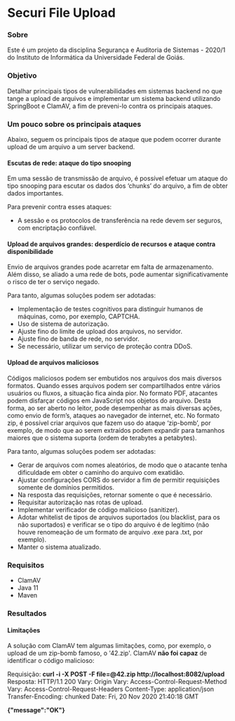 # Securi File Upload

### Sobre
Este é um projeto da disciplina Segurança e Auditoria de Sistemas - 2020/1 do Instituto de Informática da Universidade Federal de Goiás. 

### Objetivo
Detalhar principais tipos de vulnerabilidades em sistemas backend no que tange a upload de arquivos e implementar um sistema backend utilizando SpringBoot e ClamAV, a fim de preveni-lo contra os principais ataques.

### Um pouco sobre os principais ataques
Abaixo, seguem os principais tipos de ataque que podem ocorrer durante upload de um arquivo a um server backend.

#### Escutas de rede: ataque do tipo snooping
Em uma sessão de transmissão de arquivo, é possível efetuar um ataque do tipo snooping para escutar os dados dos ‘chunks’ do arquivo, a fim de obter dados importantes.

Para prevenir contra esses ataques:
- A sessão e os protocolos de transferência na rede devem ser seguros, com encriptação confiável.

#### Upload de arquivos grandes: desperdício de recursos e ataque contra disponibilidade
Envio de arquivos grandes pode acarretar em falta de armazenamento. Além disso, se aliado a uma rede de bots, pode aumentar significativamente o risco de ter o serviço negado. 

Para tanto, algumas soluções podem ser adotadas:
- Implementação de testes cognitivos para distinguir humanos de máquinas, como, por exemplo, CAPTCHA.
- Uso de sistema de autorização.
- Ajuste fino do limite de upload dos arquivos, no servidor.
- Ajuste fino de banda de rede, no servidor.
- Se necessário, utilizar um serviço de proteção contra DDoS.

#### Upload de arquivos maliciosos
Códigos maliciosos podem ser embutidos nos arquivos dos mais diversos formatos. Quando esses arquivos podem ser compartilhados entre vários usuários ou fluxos, a situação fica ainda pior.
No formato PDF, atacantes podem disfarçar códigos em JavaScript nos objetos do arquivo. Desta forma, ao ser aberto no leitor, pode desempenhar as mais diversas ações, como envio de form’s, ataques ao navegador de internet, etc.
No formato zip, é possível criar arquivos que fazem uso do ataque ‘zip-bomb’, por exemplo, de modo que  ao serem extraídos podem expandir para tamanhos maiores que o sistema suporta (ordem de terabytes a petabytes).

Para tanto, algumas soluções podem ser adotadas:
- Gerar de arquivos com nomes aleatórios, de modo que o atacante tenha dificuldade em obter o caminho do arquivo com exatidão.
- Ajustar configurações CORS do servidor a fim de permitir requisições somente de domínios permitidos.
- Na resposta das requisições, retornar somente o que é necessário.
- Requisitar autorização nas rotas de upload.
- Implementar verificador de código malicioso (sanitizer).
- Adotar whitelist de tipos de arquivos suportados (ou blacklist, para os não suportados) e verificar se o tipo do arquivo é de legítimo (não houve renomeação de um formato de arquivo .exe para .txt, por exemplo).
- Manter o sistema atualizado.

### Requisitos

- ClamAV
- Java 11
- Maven

### Resultados

#### Limitações
A solução com ClamAV tem algumas limitações, como, por exemplo, o upload de um zip-bomb famoso, o '42.zip'. ClamAV **não  foi capaz** de identificar o código malicioso:

Requisição: __curl -i -X POST -F file=@42.zip http://localhost:8082/upload__
Resposta: 
HTTP/1.1 200 
Vary: Origin
Vary: Access-Control-Request-Method
Vary: Access-Control-Request-Headers
Content-Type: application/json
Transfer-Encoding: chunked
Date: Fri, 20 Nov 2020 21:40:18 GMT

**{"message":"OK"}**


